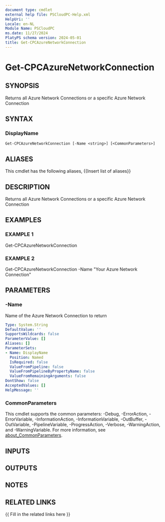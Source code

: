 ```yaml
---
document type: cmdlet
external help file: PSCloudPC-Help.xml
HelpUri: ''
Locale: en-NL
Module Name: PSCloudPC
ms.date: 11/27/2024
PlatyPS schema version: 2024-05-01
title: Get-CPCAzureNetworkConnection
---
```


# Get-CPCAzureNetworkConnection

## SYNOPSIS

Returns all Azure Network Connections or a specific Azure Network Connection

## SYNTAX

### DisplayName

```
Get-CPCAzureNetworkConnection [-Name <string>] [<CommonParameters>]
```

## ALIASES

This cmdlet has the following aliases,
  {{Insert list of aliases}}

## DESCRIPTION

Returns all Azure Network Connections or a specific Azure Network Connection

## EXAMPLES

### EXAMPLE 1

Get-CPCAzureNetworkConnection

### EXAMPLE 2

Get-CPCAzureNetworkConnection -Name "Your Azure Network Connection"

## PARAMETERS

### -Name

Name of the Azure Network Connection to return

```yaml
Type: System.String
DefaultValue: ''
SupportsWildcards: false
ParameterValue: []
Aliases: []
ParameterSets:
- Name: DisplayName
  Position: Named
  IsRequired: false
  ValueFromPipeline: false
  ValueFromPipelineByPropertyName: false
  ValueFromRemainingArguments: false
DontShow: false
AcceptedValues: []
HelpMessage: ''
```

### CommonParameters

This cmdlet supports the common parameters: -Debug, -ErrorAction, -ErrorVariable,
-InformationAction, -InformationVariable, -OutBuffer, -OutVariable, -PipelineVariable,
-ProgressAction, -Verbose, -WarningAction, and -WarningVariable. For more information, see
[about_CommonParameters](https://go.microsoft.com/fwlink/?LinkID=113216).

## INPUTS

## OUTPUTS

## NOTES

## RELATED LINKS

{{ Fill in the related links here }}

